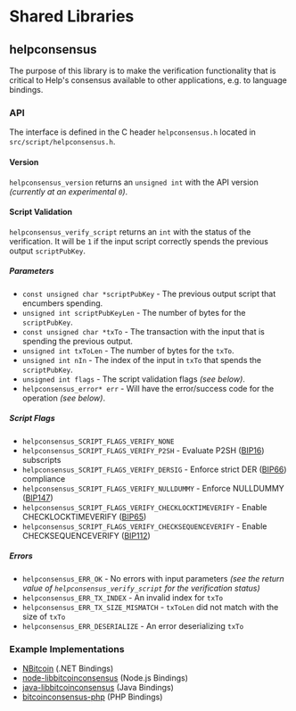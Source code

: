 Shared Libraries
================

## helpconsensus

The purpose of this library is to make the verification functionality that is critical to Help's consensus available to other applications, e.g. to language bindings.

### API

The interface is defined in the C header `helpconsensus.h` located in  `src/script/helpconsensus.h`.

#### Version

`helpconsensus_version` returns an `unsigned int` with the API version *(currently at an experimental `0`)*.

#### Script Validation

`helpconsensus_verify_script` returns an `int` with the status of the verification. It will be `1` if the input script correctly spends the previous output `scriptPubKey`.

##### Parameters
- `const unsigned char *scriptPubKey` - The previous output script that encumbers spending.
- `unsigned int scriptPubKeyLen` - The number of bytes for the `scriptPubKey`.
- `const unsigned char *txTo` - The transaction with the input that is spending the previous output.
- `unsigned int txToLen` - The number of bytes for the `txTo`.
- `unsigned int nIn` - The index of the input in `txTo` that spends the `scriptPubKey`.
- `unsigned int flags` - The script validation flags *(see below)*.
- `helpconsensus_error* err` - Will have the error/success code for the operation *(see below)*.

##### Script Flags
- `helpconsensus_SCRIPT_FLAGS_VERIFY_NONE`
- `helpconsensus_SCRIPT_FLAGS_VERIFY_P2SH` - Evaluate P2SH ([BIP16](https://github.com/bitcoin/bips/blob/master/bip-0016.mediawiki)) subscripts
- `helpconsensus_SCRIPT_FLAGS_VERIFY_DERSIG` - Enforce strict DER ([BIP66](https://github.com/bitcoin/bips/blob/master/bip-0066.mediawiki)) compliance
- `helpconsensus_SCRIPT_FLAGS_VERIFY_NULLDUMMY` - Enforce NULLDUMMY ([BIP147](https://github.com/bitcoin/bips/blob/master/bip-0147.mediawiki))
- `helpconsensus_SCRIPT_FLAGS_VERIFY_CHECKLOCKTIMEVERIFY` - Enable CHECKLOCKTIMEVERIFY ([BIP65](https://github.com/bitcoin/bips/blob/master/bip-0065.mediawiki))
- `helpconsensus_SCRIPT_FLAGS_VERIFY_CHECKSEQUENCEVERIFY` - Enable CHECKSEQUENCEVERIFY ([BIP112](https://github.com/bitcoin/bips/blob/master/bip-0112.mediawiki))

##### Errors
- `helpconsensus_ERR_OK` - No errors with input parameters *(see the return value of `helpconsensus_verify_script` for the verification status)*
- `helpconsensus_ERR_TX_INDEX` - An invalid index for `txTo`
- `helpconsensus_ERR_TX_SIZE_MISMATCH` - `txToLen` did not match with the size of `txTo`
- `helpconsensus_ERR_DESERIALIZE` - An error deserializing `txTo`

### Example Implementations
- [NBitcoin](https://github.com/NicolasDorier/NBitcoin/blob/master/NBitcoin/Script.cs#L814) (.NET Bindings)
- [node-libbitcoinconsensus](https://github.com/bitpay/node-libbitcoinconsensus) (Node.js Bindings)
- [java-libbitcoinconsensus](https://github.com/dexX7/java-libbitcoinconsensus) (Java Bindings)
- [bitcoinconsensus-php](https://github.com/Bit-Wasp/bitcoinconsensus-php) (PHP Bindings)
